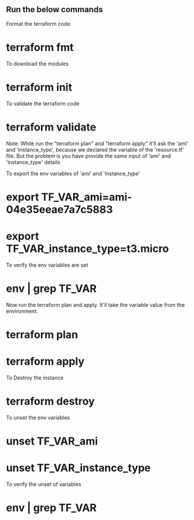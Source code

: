 Run the below commands
-----------------------

Format the terraform code
# terraform fmt

To download the modules
# terraform init

To validate the terraform code
# terraform validate

Note: While run the "terraform plan" and "terraform apply" it'll ask the 'ami' and 'instance_type', because we declared the variable of the 'resource.tf' file.  But the problem is you have provide the same input of 'ami' and 'instance_type' details 

To export the env variables of 'ami' and 'instance_type'

# export TF_VAR_ami=ami-04e35eeae7a7c5883
# export TF_VAR_instance_type=t3.micro

To verify the env variables are set
# env | grep TF_VAR

Now run the terraform plan and apply.  It'll take the variable value from the environment.

# terraform plan

# terraform apply 

To Destroy the instance

# terraform destroy

To unset the env variables

# unset TF_VAR_ami
# unset TF_VAR_instance_type

To verify the unset of variables
# env | grep TF_VAR